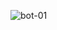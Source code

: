 ![bot-01](https://user-images.githubusercontent.com/602143/29750671-cc8b10b0-8b3b-11e7-9441-ccb2acd985ff.jpg)